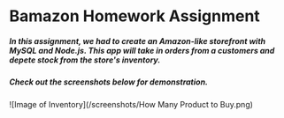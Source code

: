 # Bamazon Homework Assignment

##### In this assignment, we had to create an Amazon-like storefront with MySQL and Node.js. This app will take in orders from a customers and depete stock from the store's inventory. 

##### Check out the screenshots below for demonstration. 

![Image of Inventory](/screenshots/How Many Product to Buy.png)





